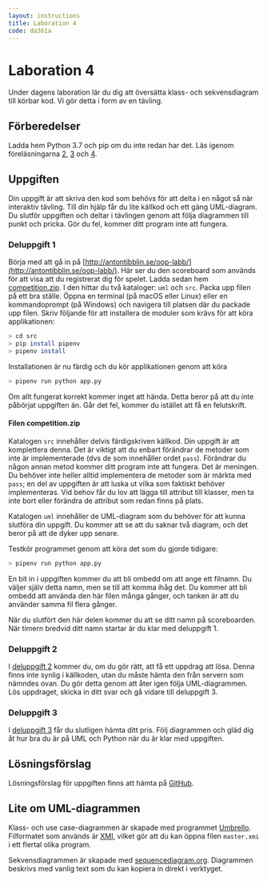 ```yaml
---
layout: instructions
title: Laboration 4
code: da361a
---
```


# Laboration 4

Under dagens laboration lär du dig att översätta klass- och sekvensdiagram till körbar kod. Vi gör detta i form av en tävling.

## Förberedelser

Ladda hem Python 3.7 och pip om du inte redan har det. Läs igenom föreläsningarna [2](../lectures/F01.md), [3](../lectures/F02.md) och [4](../lectures/F03.md).

## Uppgiften

Din uppgift är att skriva den kod som behövs för att delta i en något så när interaktiv tävling. Till din hjälp får du lite källkod och ett gäng UML-diagram. Du slutför uppgiften och deltar i tävlingen genom att följa diagrammen till punkt och pricka. Gör du fel, kommer ditt program inte att fungera.

### Deluppgift 1

Börja med att gå in på [http://antontibblin.se/oop-labb/](http://antontibblin.se/oop-labb/). Här ser du den scoreboard som används för att visa att du registrerat dig för spelet. Ladda sedan hem [competition.zip](../../../assets/zip/competition.zip). I den hittar du två kataloger: `uml` och `src`. Packa upp filen på ett bra ställe. Öppna en terminal (på macOS eller Linux) eller en kommandoprompt (på Windows) och navigera till platsen där du packade upp filen. Skriv följande för att installera de moduler som krävs för att köra applikationen:

```bash
> cd src
> pip install pipenv
> pipenv install
```

Installationen är nu färdig och du kör applikationen genom att köra

```bash
> pipenv run python app.py
```

Om allt fungerat korrekt kommer inget att hända. Detta beror på att du inte påbörjat uppgiften än. Går det fel, kommer du istället att få en felutskrift.

#### Filen competition.zip

Katalogen `src` innehåller delvis färdigskriven källkod. Din uppgift är att komplettera denna. Det är viktigt att du enbart förändrar de metoder som inte är implementerade (dvs de som innehåller ordet `pass`). Förändrar du någon annan metod kommer ditt program inte att fungera. Det är meningen. Du behöver inte heller alltid implementera de metoder som är märkta med `pass`; en del av uppgiften är att luska ut vilka som faktiskt behöver implementeras. Vid behov får du lov att lägga till attribut till klasser, men ta inte bort eller förändra de attribut som redan finns på plats.

Katalogen `uml` innehåller de UML-diagram som du behöver för att kunna slutföra din uppgift. Du kommer att se att du saknar två diagram, och det beror på att de dyker upp senare.

Testkör programmet genom att köra det som du gjorde tidigare:

```bash
> pipenv run python app.py
```

En bit in i uppgiften kommer du att bli ombedd om att ange ett filnamn. Du väljer själv detta namn, men se till att komma ihåg det. Du kommer att bli ombedd att använda den här filen många gånger, och tanken är att du använder samma fil flera gånger.

När du slutfört den här delen kommer du att se ditt namn på scoreboarden. När timern bredvid ditt namn startar är du klar med deluppgift 1.

### Deluppgift 2

I [deluppgift 2](../../../assets/zip/2.zip) kommer du, om du gör rätt, att få ett uppdrag att lösa. Denna finns inte synlig i källkoden, utan du måste hämta den från servern som nämndes ovan. Du gör detta genom att åter igen följa UML-diagrammen. Lös uppdraget, skicka in ditt svar och gå vidare till deluppgift 3.

### Deluppgift 3

I [deluppgift 3](../../../assets/zip/finish.zip) får du slutligen hämta ditt pris. Följ diagrammen och gläd dig åt hur bra du är på UML och Python när du är klar med uppgiften.

## Lösningsförslag

Lösningsförslag för uppgiften finns att hämta på [GitHub](https://github.com/koddas/python-oop-consistency-lab).

## Lite om UML-diagrammen

Klass- och use case-diagrammen är skapade med programmet [Umbrello](https://umbrello.kde.org/). Filformatet som används är [XMI](https://en.wikipedia.org/wiki/XML_Metadata_Interchange), vilket gör att du kan öppna filen `master.xmi` i ett flertal olika program.

Sekvensdiagrammen är skapade med [sequencediagram.org](https://sequencediagram.org). Diagrammen beskrivs med vanlig text som du kan kopiera in direkt i verktyget.

